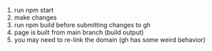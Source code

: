 1. run npm start
2. make changes
3. run npm build before submitting changes to gh
4. page is built from main branch (build output)
5. you may need to re-link the domain (gh has some weird behavior)